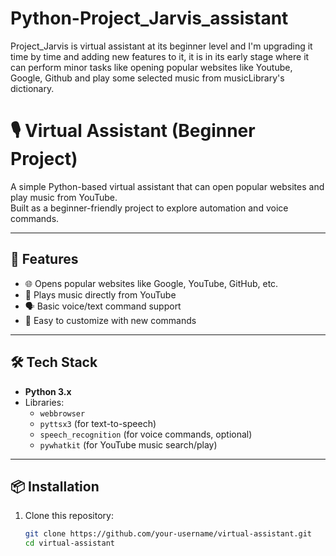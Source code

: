 # Python-Project_Jarvis_assistant
Project_Jarvis is virtual assistant at its beginner level and I'm upgrading it time by time and adding new features to it, it is in its early stage where it can perform minor tasks like opening popular websites like Youtube, Google, Github and play some selected music from musicLibrary's dictionary.
# 🎙️ Virtual Assistant (Beginner Project)

A simple Python-based virtual assistant that can open popular websites and play music from YouTube.  
Built as a beginner-friendly project to explore automation and voice commands.

---

## 🚀 Features
- 🌐 Opens popular websites like Google, YouTube, GitHub, etc.
- 🎵 Plays music directly from YouTube
- 🗣️ Basic voice/text command support
- 🔧 Easy to customize with new commands

---

## 🛠️ Tech Stack
- **Python 3.x**
- Libraries:
  - `webbrowser`
  - `pyttsx3` (for text-to-speech)
  - `speech_recognition` (for voice commands, optional)
  - `pywhatkit` (for YouTube music search/play)

---

## 📦 Installation
1. Clone this repository:
   ```bash
   git clone https://github.com/your-username/virtual-assistant.git
   cd virtual-assistant